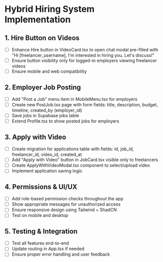# Hybrid Hiring System Implementation

## 1. Hire Button on Videos
- [ ] Enhance Hire button in VideoCard.tsx to open chat modal pre-filled with "Hi [freelancer_username], I'm interested in hiring you. Let's discuss!"
- [ ] Ensure button visibility only for logged-in employers viewing freelancer videos
- [ ] Ensure mobile and web compatibility

## 2. Employer Job Posting
- [ ] Add "Post a Job" menu item in MobileMenu.tsx for employers
- [ ] Create new PostJob.tsx page with form fields: title, description, budget, timeline, created_by (employer_id)
- [ ] Save jobs in Supabase jobs table
- [ ] Extend Profile.tsx to show posted jobs for employers

## 3. Apply with Video
- [ ] Create migration for applications table with fields: id, job_id, freelancer_id, video_id, created_at
- [ ] Add "Apply with Video" button in JobCard.tsx visible only to freelancers
- [ ] Create ApplyWithVideoModal.tsx component to select/upload video
- [ ] Implement application saving logic

## 4. Permissions & UI/UX
- [ ] Add role-based permission checks throughout the app
- [ ] Show appropriate messages for unauthorized access
- [ ] Ensure responsive design using Tailwind + ShadCN
- [ ] Test on mobile and desktop

## 5. Testing & Integration
- [ ] Test all features end-to-end
- [ ] Update routing in App.tsx if needed
- [ ] Ensure proper error handling and user feedback

